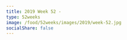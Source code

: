 ```yaml
---
title: 2019 Week 52 - 
type: 52weeks
image: /food/52weeks/images/2019/week-52.jpg
socialShare: false
---
```

